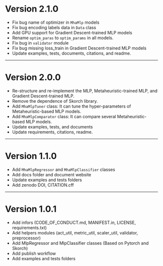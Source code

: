 
# Version 2.1.0

+ Fix bug name of optimizer in `MhaMlp` models
+ Fix bug encoding labels data in `Data` class
+ Add GPU support for Gradient Descent-trained MLP models
+ Rename `optim_paras` to `optim_params` in all models.
+ Fix bug in `validator` module
+ Fix bug missing loss_train in Gradient Descent-trained MLP models
+ Update examples, tests, documents, citations, and readme.

----------------------------------------------------------------------------------------

# Version 2.0.0

+ Re-structure and re-implement the MLP, Metaheuristic-trained MLP, and Gradient Descent-trained MLP.
+ Remove the dependence of Skorch library.
+ Add `MhaMlpTuner` class: It can tune the hyper-parameters of Metaheuristic-based MLP models.
+ Add `MhaMlpComparator` class: It can compare several Metaheuristic-based MLP models.
+ Update examples, tests, and documents
+ Update requirements, citations, readme.

----------------------------------------------------------------------------------------

# Version 1.1.0

+ Add `MhaMlpRegressor` and `MhaMlpClassifier` classes
+ Add docs folder and document website
+ Update examples and tests folders
+ Add zenodo DOI, CITATION.cff

----------------------------------------------------------------------------------------

# Version 1.0.1

+ Add infors (CODE_OF_CONDUCT.md, MANIFEST.in, LICENSE, requirements.txt)
+ Add helpers modules (act_util, metric_util, scaler_util, validator, preprocessor)
+ Add MlpRegressor and MlpClassifier classes (Based on Pytorch and Skorch)
+ Add publish workflow
+ Add examples and tests folders

